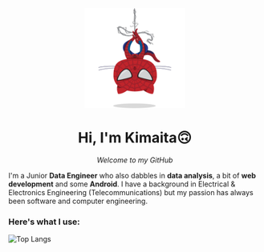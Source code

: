 <div align="center">
<img src="images/spidertocat.png" height=200 alt="Kimaita's octocat"/>
  
# Hi, I'm Kimaita🙃
_Welcome to my GitHub_
</div>

I'm a Junior **Data Engineer** who also dabbles in **data analysis**, a bit of **web development** and some **Android**. I have a background in Electrical & Electronics Engineering (Telecommunications) but my passion has always been software and computer engineering.


### Here's what I use:

![Top Langs](https://github-readme-stats.vercel.app/api/top-langs/?username=kimaita&size_weight=0.4&count_weight=0.6&hide_progress=true&theme=radical)
